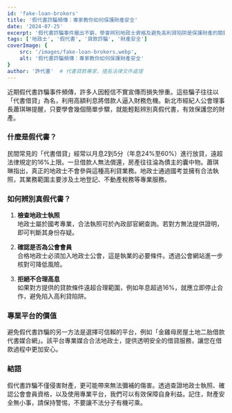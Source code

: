 ```yaml
---
id: 'fake-loan-brokers'
title: '假代書詐騙頻傳：專家教你如何保護財產安全'
date: '2024-07-25'
excerpt: '假代書詐騙事件層出不窮，學會辨別地政士資格及避免高利貸陷阱是保護財產的關鍵。'
tags: ['地政士', '假代書', '貸款詐騙', '財產安全']
coverImage: {
    src: '/images/fake-loan-brokers.webp',
    alt: '假代書詐騙頻傳：專家教你如何保護財產安全'
}
author: '許代書'  # 代書貸款專家，擅長法律文件處理
---
```


近期假代書詐騙事件頻傳，許多人因輕信不實宣傳而損失慘重。這些騙子往往以「代書借貸」為名，利用高額利息將借款人逼入財務危機。新北市經紀人公會理事長蕭琪琳提醒，只要學會幾個簡單步驟，就能輕鬆辨別真假代書，有效保護您的財產。

### 什麼是假代書？  

民間常見的「代書借貸」經常以月息2到5分（年息24%至60%）進行放貸，遠超法律規定的16%上限。一旦借款人無法償還，房產往往淪為債主的囊中物。蕭琪琳指出，真正的地政士不會參與這種高利貸業務。地政士通過國考並擁有合法執照，其業務範圍主要涉及土地登記、不動產稅務等專業服務。

### 如何辨別真假代書？  

1. **檢查地政士執照**  
   地政士屬於國考專業，合法執照可於內政部官網查詢。若對方無法提供證明，即可判斷其身份存疑。  

2. **確認是否為公會會員**  
   合格地政士必須加入地政士公會，這是執業的必要條件。透過公會網站進一步核對可降低風險。  

3. **拒絕不合理高息**  
   如果對方提供的貸款條件遠超合理範圍，例如年息超過16%，就應立即停止合作，避免陷入高利貸陷阱。

### 專業平台的價值  

避免假代書詐騙的另一方法是選擇可信賴的平台，例如「金雞母房屋土地二胎借款代書媒合網」。該平台專業媒合合法地政士，提供透明安全的借貸服務，讓您在借款過程中更加安心。

### 結語  

假代書詐騙不僅侵害財產，更可能帶來無法彌補的傷害。透過查證地政士執照、確認公會會員資格，以及使用專業平台，我們可以有效保障自身利益。記住，財產安全無小事，請保持警惕，不要讓不法分子有機可乘。

